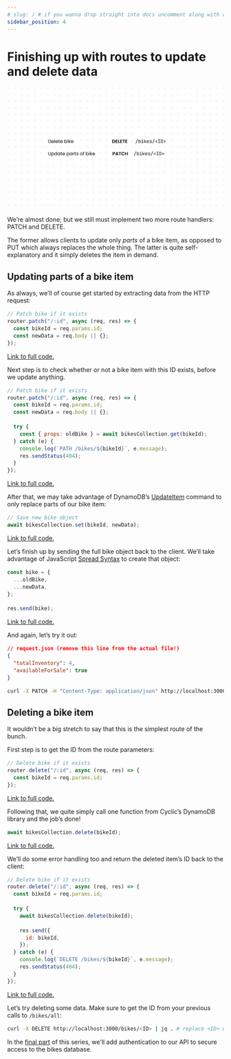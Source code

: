 ```yaml
---
# slug: / # if you wanna drop straight into docs uncomment along with config change
sidebar_position: 4
---
```


# Finishing up with routes to update and delete data

![PATCH & DELETE Routes.png](../../../static/img/tutorial/rest-api/PATCH__DELETE_Routes.png)

We’re almost done; but we still must implement two more route handlers: PATCH and DELETE.

The former allows clients to update only *parts* of a bike item, as opposed to PUT which always replaces the whole thing. The latter is quite self-explanatory and it simply deletes the item in demand.

## Updating parts of a bike item

As always, we’ll of course get started by extracting data from the HTTP request:

```javascript
// Patch bike if it exists
router.patch("/:id", async (req, res) => {
  const bikeId = req.params.id;
  const newData = req.body || {};
});
```

[Link to full code.](https://github.com/eludadev/bikes-api/blob/main/router.js)

Next step is to check whether or not a bike item with this ID exists, before we update anything.

```javascript
// Patch bike if it exists
router.patch("/:id", async (req, res) => {
  const bikeId = req.params.id;
  const newData = req.body || {};

  try {
    const { props: oldBike } = await bikesCollection.get(bikeId);
  } catch (e) {
    console.log(`PATH /bikes/${bikeId}`, e.message);
    res.sendStatus(404);
  }
});
```

[Link to full code.](https://github.com/eludadev/bikes-api/blob/main/router.js)

After that, we may take advantage of DynamoDB’s [UpdateItem](https://docs.aws.amazon.com/amazondynamodb/latest/APIReference/API_UpdateItem.html) command to only replace parts of our bike item:

```javascript
// Save new bike object
await bikesCollection.set(bikeId, newData);
```

[Link to full code.](https://github.com/eludadev/bikes-api/blob/main/router.js)

Let’s finish up by sending the full bike object back to the client. We’ll take advantage of JavaScript [Spread Syntax](https://developer.mozilla.org/en-US/docs/Web/JavaScript/Reference/Operators/Spread_syntax) to create that object:

```javascript
const bike = {
  ...oldBike,
  ...newData,
};

res.send(bike);
```

[Link to full code.](https://github.com/eludadev/bikes-api/blob/main/router.js)

And again, let’s try it out:

```json
// request.json (remove this line from the actual file!)
{
  "totalInventory": 4,
  "availableForSale": true
}
```

```bash
curl -X PATCH -H "Content-Type: application/json" http://localhost:3000/bikes/<ID> -d @request.json | jq . # replace <ID> with an ID from the response to /all
```

## Deleting a bike item

It wouldn’t be a big stretch to say that this is the simplest route of the bunch.

First step is to get the ID from the route parameters:

```javascript
// Delete bike if it exists
router.delete("/:id", async (req, res) => {
  const bikeId = req.params.id;
});
```

[Link to full code.](https://github.com/eludadev/bikes-api/blob/main/router.js)

Following that, we quite simply call one function from Cyclic’s DynamoDB library and the job’s done!

```javascript
await bikesCollection.delete(bikeId);
```

[Link to full code.](https://github.com/eludadev/bikes-api/blob/main/router.js)

We’ll do some error handling too and return the deleted item’s ID back to the client:

```javascript
// Delete bike if it exists
router.delete("/:id", async (req, res) => {
  const bikeId = req.params.id;

  try {
    await bikesCollection.delete(bikeId);

    res.send({
      id: bikeId,
    });
  } catch (e) {
    console.log(`DELETE /bikes/${bikeId}`, e.message);
    res.sendStatus(404);
  }
});
```

[Link to full code.](https://github.com/eludadev/bikes-api/blob/main/router.js)

Let’s try deleting some data. Make sure to get the ID from your previous calls to `/bikes/all`:

```bash
curl -X DELETE http://localhost:3000/bikes/<ID> | jq . # replace <ID> with an ID from the response to /all
```

In the [final part](./part-5) of this series, we'll add authentication to our API to secure access to the bikes database.